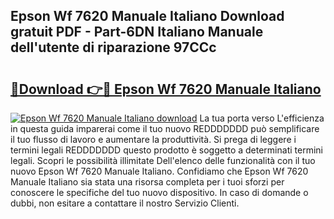 ## Epson Wf 7620 Manuale Italiano Download gratuit PDF - Part-6DN Italiano Manuale dell'utente di riparazione 97CCc

# <h2><a href="http://dfai5il.blite.top/?on=Epson+Wf+7620+Manuale+Italiano">🔗Download 👉🔴 Epson Wf 7620 Manuale Italiano</a></h2>

[![Epson Wf 7620 Manuale Italiano download](https://i.imgur.com/lujVjoI.png)](http://dfai5il.blite.top/?on=Epson+Wf+7620+Manuale+Italiano)
La tua porta verso L'efficienza in questa guida imparerai come il tuo nuovo REDDDDDDD può semplificare il tuo flusso di lavoro e aumentare la produttività. Si prega di leggere i termini legali REDDDDDDD questo prodotto è soggetto a determinati termini legali. Scopri le possibilità illimitate Dell'elenco delle funzionalità con il tuo nuovo Epson Wf 7620 Manuale Italiano. Confidiamo che Epson Wf 7620 Manuale Italiano sia stata una risorsa completa per i tuoi sforzi per conoscere le specifiche del tuo nuovo dispositivo. In caso di domande o dubbi, non esitare a contattare il nostro Servizio Clienti.
